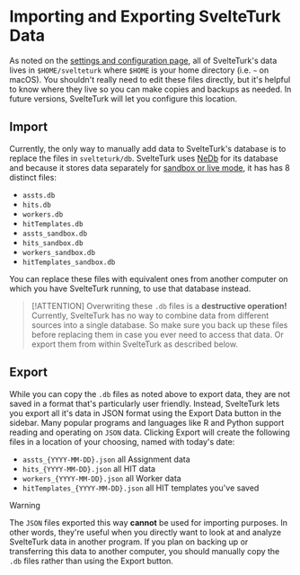# Importing and Exporting SvelteTurk Data

As noted on the [settings and configuration page](settings.md), all of SvelteTurk's data lives in `$HOME/svelteturk` where `$HOME` is your home directory (i.e. `~` on macOS). You shouldn't really need to edit these files directly, but it's helpful to know where they live so you can make copies and backups as needed. In future versions, SvelteTurk will let you configure this location.

## Import

Currently, the only way to manually add data to SvelteTurk's database is to replace the files in `svelteturk/db`. SvelteTurk uses [NeDb](https://github.com/louischatriot/nedb) for its database and because it stores data separately for [sandbox or live mode](modes.md), it has has 8 distinct files:

- `assts.db`
- `hits.db`
- `workers.db`
- `hitTemplates.db`
- `assts_sandbox.db`
- `hits_sandbox.db`
- `workers_sandbox.db`
- `hitTemplates_sandbox.db`

You can replace these files with equivalent ones from another computer on which you have SvelteTurk running, to use that database instead.

> [!ATTENTION]
> Overwriting these `.db` files is a **destructive operation!** Currently, SvelteTurk has no way to combine data from different sources into a single database. So make sure you back up these files before replacing them in case you ever need to access that data. Or export them from within SvelteTurk as described below.

## Export

While you can copy the `.db` files as noted above to export data, they are not saved in a format that's particularly user friendly. Instead, SvelteTurk lets you export all it's data in JSON format using the Export Data button in the sidebar. Many popular programs and languages like R and Python support reading and operating on `JSON` data. Clicking Export will create the following files in a location of your choosing, named with today's date:

- `assts_{YYYY-MM-DD}.json` all Assignment data
- `hits_{YYYY-MM-DD}.json` all HIT data
- `workers_{YYYY-MM-DD}.json` all Worker data
- `hitTemplates_{YYYY-MM-DD}.json` all HIT templates you've saved

> [!WARNING]
> The `JSON` files exported this way **cannot** be used for importing purposes. In other words, they're useful when you directly want to look at and analyze SvelteTurk data in another program. If you plan on backing up or transferring this data to another computer, you should manually copy the `.db` files rather than using the Export button.
